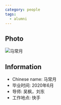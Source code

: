 ```yaml
---
category: people
tags:
  - alumni
---
```


## Photo

![马常月](https://user-images.githubusercontent.com/116997215/201502789-fb071e4a-54e5-45f0-ba95-c8fc18443af9.jpg)

## Information

- Chinese name: 马常月
- 毕业时间: 2020年6月
- 导师: 吴枫，刘东
- 工作地点: 快手
